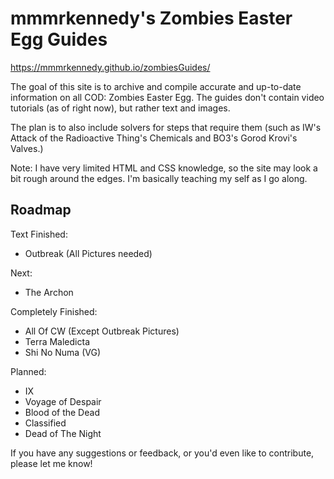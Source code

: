 # mmmrkennedy's Zombies Easter Egg Guides

https://mmmrkennedy.github.io/zombiesGuides/

The goal of this site is to archive and compile accurate and up-to-date information on all COD: Zombies Easter Egg.
The guides don't contain video tutorials (as of right now), but rather text and images.

The plan is to also include solvers for steps that require them (such as IW's Attack of the Radioactive Thing's Chemicals and BO3's Gorod Krovi's Valves.)

Note: I have very limited HTML and CSS knowledge, so the site may look a bit rough around the edges. I'm basically teaching my self as I go along.


## Roadmap
Text Finished:
- Outbreak (All Pictures needed)

Next:
- The Archon

Completely Finished:
- All Of CW (Except Outbreak Pictures)
- Terra Maledicta
- Shi No Numa (VG)

Planned:
- IX
- Voyage of Despair
- Blood of the Dead
- Classified
- Dead of The Night

If you have any suggestions or feedback, or you'd even like to contribute, please let me know!

